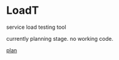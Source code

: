 # LoadT
service load testing tool

currently planning stage. no working code.

[plan](https://github.com/angelndevil2/LoadT/wiki)
